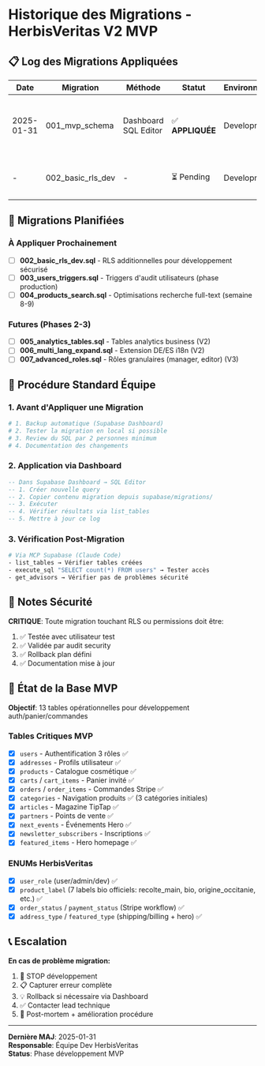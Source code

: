 # Historique des Migrations - HerbisVeritas V2 MVP

## 📋 Log des Migrations Appliquées

| Date | Migration | Méthode | Statut | Environnement | Notes |
|------|-----------|---------|--------|---------------|--------|
| 2025-01-31 | 001_mvp_schema | Dashboard SQL Editor | ✅ **APPLIQUÉE** | Development | 13 tables MVP + 7 ENUMs + RLS + 3 catégories initiales |
| - | 002_basic_rls_dev | - | ⏳ Pending | Development | Sécurité RLS additionnelle phase dev |

## 🎯 Migrations Planifiées

### À Appliquer Prochainement
- [ ] **002_basic_rls_dev.sql** - RLS additionnelles pour développement sécurisé
- [ ] **003_users_triggers.sql** - Triggers d'audit utilisateurs (phase production)
- [ ] **004_products_search.sql** - Optimisations recherche full-text (semaine 8-9)

### Futures (Phases 2-3)
- [ ] **005_analytics_tables.sql** - Tables analytics business (V2)
- [ ] **006_multi_lang_expand.sql** - Extension DE/ES i18n (V2)
- [ ] **007_advanced_roles.sql** - Rôles granulaires (manager, editor) (V3)

## 📝 Procédure Standard Équipe

### 1. Avant d'Appliquer une Migration

```bash
# 1. Backup automatique (Supabase Dashboard)
# 2. Tester la migration en local si possible
# 3. Review du SQL par 2 personnes minimum
# 4. Documentation des changements
```

### 2. Application via Dashboard

```sql
-- Dans Supabase Dashboard → SQL Editor
-- 1. Créer nouvelle query
-- 2. Copier contenu migration depuis supabase/migrations/
-- 3. Exécuter
-- 4. Vérifier résultats via list_tables
-- 5. Mettre à jour ce log
```

### 3. Vérification Post-Migration

```bash
# Via MCP Supabase (Claude Code)
- list_tables → Vérifier tables créées
- execute_sql "SELECT count(*) FROM users" → Tester accès
- get_advisors → Vérifier pas de problèmes sécurité
```

## 🔐 Notes Sécurité

**CRITIQUE**: Toute migration touchant RLS ou permissions doit être:
1. ✅ Testée avec utilisateur test
2. ✅ Validée par audit security
3. ✅ Rollback plan défini
4. ✅ Documentation mise à jour

## 🚀 État de la Base MVP

**Objectif**: 13 tables opérationnelles pour développement auth/panier/commandes

### Tables Critiques MVP
- [x] `users` - Authentification 3 rôles ✅
- [x] `addresses` - Profils utilisateur ✅
- [x] `products` - Catalogue cosmétique ✅
- [x] `carts` / `cart_items` - Panier invité ✅
- [x] `orders` / `order_items` - Commandes Stripe ✅
- [x] `categories` - Navigation produits ✅ (3 catégories initiales)
- [x] `articles` - Magazine TipTap ✅
- [x] `partners` - Points de vente ✅
- [x] `next_events` - Événements Hero ✅
- [x] `newsletter_subscribers` - Inscriptions ✅
- [x] `featured_items` - Hero homepage ✅

### ENUMs HerbisVeritas
- [x] `user_role` (user/admin/dev) ✅
- [x] `product_label` (7 labels bio officiels: recolte_main, bio, origine_occitanie, etc.) ✅
- [x] `order_status` / `payment_status` (Stripe workflow) ✅
- [x] `address_type` / `featured_type` (shipping/billing + hero) ✅

## 📞 Escalation

**En cas de problème migration:**
1. 🛑 STOP développement
2. 📋 Capturer erreur complète  
3. 💡 Rollback si nécessaire via Dashboard
4. ✅ Contacter lead technique
5. 📝 Post-mortem + amélioration procédure

---

**Dernière MAJ**: 2025-01-31  
**Responsable**: Équipe Dev HerbisVeritas  
**Status**: Phase développement MVP